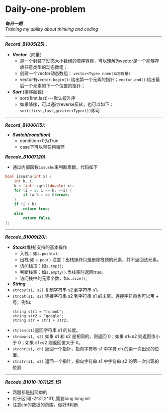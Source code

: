 # Daily-one-problem
___每日一题___<br>
_Training my ability about thinking and coding_

---

___Record_B1005(25)___：
- ***Vector***（向量）
  - 是一个封装了动态大小数组的顺序容器，可以理解为vector是一个能够存放任意类型的动态数组；
  - 创建一个vector动态数组： `vector<Type> name(动态数量)`
  - vector有`vector.begin()`:  给出第一个元素的指针；`vector.end()`:给出最后一个元素的下一个位置的指针；  
- ***Sort*** (排序函数)
  -  sort(first,last)---默认按升序
  -  如果降序，可以通过reverse反转，也可以如下：`sort(first,last,greater<Type>())`即可
    
---

___Record_B1006(15)___:
- ***Switch(condition)***
  - condition>0为True
  - case下可以带任何循环
  
___Recode_B1007(20)___:
- 通过内部函数`issushu`来判断素数，代码如下
```c++
bool issushu(int x) {
    int k, i;
    k = (int) sqrt((double) x);
    for (i = 2; i <= k; ++i) {
        if (x % i == 0)break;
    }
    if (i > k)
        return true;
    else 
        return false;
};
```
--- 

___Recode_B1009(20)___:
- ***Stack***(堆栈)支持的基本操作
  - 入栈：如`s.push(x)`; 
  - 出栈:如 `s.pop()`.注意：出栈操作只是删除栈顶的元素，并不返回该元素。 
  - 访问栈顶：如`s.top()`; 
  - 判断栈空：如`s.empty()`.当栈空时返回true。 
  - 访问栈中的元素个数，如`s.size()`;
- ***String***
- `strcpy(s1, s2)` 复制字符串 s2 到字符串 s1。
- `strcat(s1, s2)` 连接字符串 s2 到字符串 s1 的末尾。连接字符串也可以用 + 号，例如:
  ``` 
  string str1 = "runoob";
  string str2 = "google";
  string str = str1 + str2;
  ```
- `strlen(s1)`返回字符串 s1 的长度。
- `strcmp(s1, s2)` 如果 s1 和 s2 是相同的，则返回 0；如果 s1<s2 则返回值小于 0；如果 s1>s2 则返回值大于 0。
- `strchr(s1, ch)` 返回一个指针，指向字符串 s1 中字符 ch 的第一次出现的位置。
- `strstr(s1, s2)` 返回一个指针，指向字符串 s1 中字符串 s2 的第一次出现的位置

---

___Recode_B1010-1011(25_15)___
- 两题都是挺简单的
- 对于区间[-2^31,2^31],需要long long int
- 注意cin的数据的范围，做好if判断